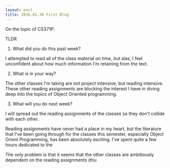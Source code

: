 ```yaml
---
layout: post
title: 2016.01.30 First Blog
---
```


On the topic of CS371P:

TLDR

1. What did you do this past week?

I attempted to read all of the class material on time, but alas, I feel unconfident about how much information I'm retaining from the text.

2. What is in your way?

The other classes I'm taking are not project intensive, but reading intensive. These other reading assignments are blocking the interest I have in diving deep into the topics of Object Oriented programming.

3. What will you do next week?

I will spread out the reading assignments of the classes so they don't collide with each other.


Reading assignments have never had a place in my heart, but the literature that I've been going through for the classes this semester, especially Object Orient Programming, has been absolutely exciting. I've spent quite a few hours dedicated to the 

The only problem is that it seems that the other classes are ambitiously dependent on the reading assignments (thu
